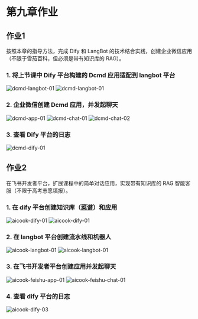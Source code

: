 # 第九章作业

## 作业1

按照本章的指导方法，完成 Dify 和 LangBot 的技术结合实践，创建企业微信应用（不限于雪茄百科，但必须是带有知识库的 RAG）。

### 1. 将上节课中 Dify 平台构建的 Dcmd 应用适配到 langbot 平台

![dcmd-langbot-01](images/dcmd-langbot-01.jpg)
![dcmd-langbot-01](images/dcmd-langbot-02.jpg)

### 2. 企业微信创建 Dcmd 应用，并发起聊天

![dcmd-app-01](images/dcmd-app-01.jpg)
![dcmd-chat-01](images/dcmd-chat-01.jpg)
![dcmd-chat-02](images/dcmd-chat-02.jpg)

### 3. 查看 Dify 平台的日志

![dcmd-dify-01](images/dcmd-dify-01.jpg)

## 作业2

在飞书开发者平台，扩展课程中的简单对话应用，实现带有知识库的 RAG 智能客服（不限于高考志愿填报）。

### 1. 在 dify 平台创建知识库（[菜谱](菜谱.md)）和应用

![aicook-dify-01](images/aicook-dify-01.jpg)
![aicook-dify-01](images/aicook-dify-02.jpg)

### 2. 在 langbot 平台创建流水线和机器人

![aicook-langbot-01](images/aicook-langbot-01.jpg)
![aicook-langbot-01](images/aicook-langbot-02.jpg)

### 3. 在飞书开发者平台创建应用并发起聊天

![aicook-feishu-app-01](images/aicook-feishu-app-01.jpg)
![aicook-feishu-chat-01](images/aicook-feishu-chat-01.jpg)

### 4. 查看 dify 平台的日志

![aicook-dify-03](images/aicook-dify-logs-01.jpg)

